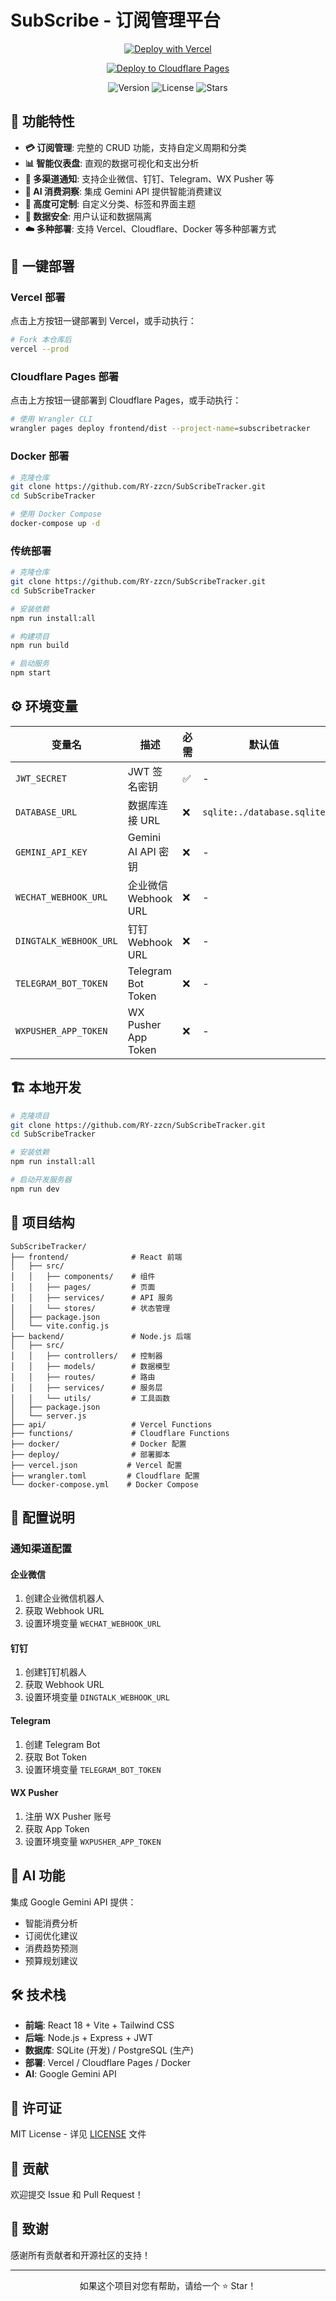 # SubScribe - 订阅管理平台

<div align="center">

[![Deploy with Vercel](https://vercel.com/button)](https://vercel.com/new/clone?repository-url=https%3A%2F%2Fgithub.com%2FRY-zzcn%2FSubScribeTracker&env=JWT_SECRET,GEMINI_API_KEY&envDescription=Required%20environment%20variables%20for%20SubScribe&envLink=https%3A%2F%2Fgithub.com%2FRY-zzcn%2FSubScribeTracker%23environment-variables)

[![Deploy to Cloudflare Pages](https://deploy.workers.cloudflare.com/button)](https://deploy.workers.cloudflare.com/?url=https://github.com/RY-zzcn/SubScribeTracker)

![Version](https://img.shields.io/github/v/release/RY-zzcn/SubScribeTracker)
![License](https://img.shields.io/github/license/RY-zzcn/SubScribeTracker)
![Stars](https://img.shields.io/github/stars/RY-zzcn/SubScribeTracker)

</div>

## 🚀 功能特性

- **💳 订阅管理**: 完整的 CRUD 功能，支持自定义周期和分类
- **📊 智能仪表盘**: 直观的数据可视化和支出分析
- **🔔 多渠道通知**: 支持企业微信、钉钉、Telegram、WX Pusher 等
- **🤖 AI 消费洞察**: 集成 Gemini API 提供智能消费建议
- **🎨 高度可定制**: 自定义分类、标签和界面主题
- **🔐 数据安全**: 用户认证和数据隔离
- **☁️ 多种部署**: 支持 Vercel、Cloudflare、Docker 等多种部署方式

## 🎯 一键部署

### Vercel 部署
点击上方按钮一键部署到 Vercel，或手动执行：

```bash
# Fork 本仓库后
vercel --prod
```

### Cloudflare Pages 部署
点击上方按钮一键部署到 Cloudflare Pages，或手动执行：

```bash
# 使用 Wrangler CLI
wrangler pages deploy frontend/dist --project-name=subscribetracker
```

### Docker 部署
```bash
# 克隆仓库
git clone https://github.com/RY-zzcn/SubScribeTracker.git
cd SubScribeTracker

# 使用 Docker Compose
docker-compose up -d
```

### 传统部署
```bash
# 克隆仓库
git clone https://github.com/RY-zzcn/SubScribeTracker.git
cd SubScribeTracker

# 安装依赖
npm run install:all

# 构建项目
npm run build

# 启动服务
npm start
```

## ⚙️ 环境变量

| 变量名 | 描述 | 必需 | 默认值 |
|--------|------|------|--------|
| `JWT_SECRET` | JWT 签名密钥 | ✅ | - |
| `DATABASE_URL` | 数据库连接 URL | ❌ | `sqlite:./database.sqlite` |
| `GEMINI_API_KEY` | Gemini AI API 密钥 | ❌ | - |
| `WECHAT_WEBHOOK_URL` | 企业微信 Webhook URL | ❌ | - |
| `DINGTALK_WEBHOOK_URL` | 钉钉 Webhook URL | ❌ | - |
| `TELEGRAM_BOT_TOKEN` | Telegram Bot Token | ❌ | - |
| `WXPUSHER_APP_TOKEN` | WX Pusher App Token | ❌ | - |

## 🏗️ 本地开发

```bash
# 克隆项目
git clone https://github.com/RY-zzcn/SubScribeTracker.git
cd SubScribeTracker

# 安装依赖
npm run install:all

# 启动开发服务器
npm run dev
```

## 📁 项目结构

```
SubScribeTracker/
├── frontend/              # React 前端
│   ├── src/
│   │   ├── components/    # 组件
│   │   ├── pages/         # 页面
│   │   ├── services/      # API 服务
│   │   └── stores/        # 状态管理
│   ├── package.json
│   └── vite.config.js
├── backend/               # Node.js 后端
│   ├── src/
│   │   ├── controllers/   # 控制器
│   │   ├── models/        # 数据模型
│   │   ├── routes/        # 路由
│   │   ├── services/      # 服务层
│   │   └── utils/         # 工具函数
│   ├── package.json
│   └── server.js
├── api/                   # Vercel Functions
├── functions/             # Cloudflare Functions
├── docker/                # Docker 配置
├── deploy/                # 部署脚本
├── vercel.json           # Vercel 配置
├── wrangler.toml         # Cloudflare 配置
└── docker-compose.yml    # Docker Compose
```

## 🔧 配置说明

### 通知渠道配置

#### 企业微信
1. 创建企业微信机器人
2. 获取 Webhook URL
3. 设置环境变量 `WECHAT_WEBHOOK_URL`

#### 钉钉
1. 创建钉钉机器人
2. 获取 Webhook URL
3. 设置环境变量 `DINGTALK_WEBHOOK_URL`

#### Telegram
1. 创建 Telegram Bot
2. 获取 Bot Token
3. 设置环境变量 `TELEGRAM_BOT_TOKEN`

#### WX Pusher
1. 注册 WX Pusher 账号
2. 获取 App Token
3. 设置环境变量 `WXPUSHER_APP_TOKEN`

## 🤖 AI 功能

集成 Google Gemini API 提供：
- 智能消费分析
- 订阅优化建议
- 消费趋势预测
- 预算规划建议

## 🛠️ 技术栈

- **前端**: React 18 + Vite + Tailwind CSS
- **后端**: Node.js + Express + JWT
- **数据库**: SQLite (开发) / PostgreSQL (生产)
- **部署**: Vercel / Cloudflare Pages / Docker
- **AI**: Google Gemini API

## 📄 许可证

MIT License - 详见 [LICENSE](LICENSE) 文件

## 🤝 贡献

欢迎提交 Issue 和 Pull Request！

## 🙏 致谢

感谢所有贡献者和开源社区的支持！

---

<div align="center">
  <p>如果这个项目对您有帮助，请给一个 ⭐️ Star！</p>
</div>